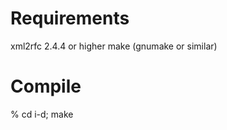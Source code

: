 Requirements
==============

xml2rfc 2.4.4 or higher
make (gnumake or similar)

Compile
=======
% cd i-d; make 


